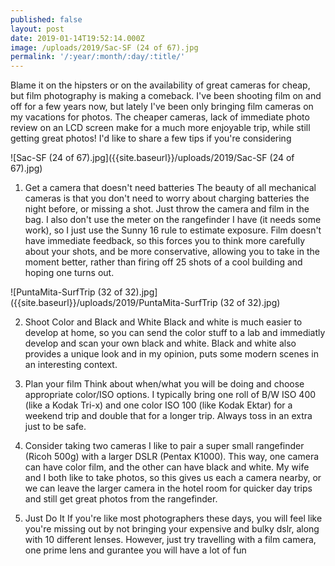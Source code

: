 ```yaml
---
published: false
layout: post
date: 2019-01-14T19:52:14.000Z
image: /uploads/2019/Sac-SF (24 of 67).jpg
permalink: '/:year/:month/:day/:title/'
---
```

Blame it on the hipsters or on the availability of great cameras for cheap, but film photography is making a comeback. I've been shooting film on and off for a few years now, but lately I've been only bringing film cameras on my vacations for photos. The cheaper cameras, lack of immediate photo review on an LCD screen make for a much more enjoyable trip, while still getting great photos! I'd like to share a few tips if you're considering 

![Sac-SF (24 of 67).jpg]({{site.baseurl}}/uploads/2019/Sac-SF (24 of 67).jpg)



1. Get a camera that doesn't need batteries
The beauty of all mechanical cameras is that you don't need to worry about charging batteries the night before, or missing a shot. Just throw the camera and film in the bag. I also don't use the meter on the rangefinder I have (it needs some work), so I just use the Sunny 16 rule to estimate exposure. Film doesn't have immediate feedback, so this forces you to think more carefully about your shots, and be more conservative, allowing you to take in the moment better, rather than firing off 25 shots of a cool building and hoping one turns out.

![PuntaMita-SurfTrip (32 of 32).jpg]({{site.baseurl}}/uploads/2019/PuntaMita-SurfTrip (32 of 32).jpg)



2. Shoot Color and Black and White
Black and white is much easier to develop at home, so you can send the color stuff to a lab and immediatly develop and scan your own black and white. Black and white also provides a unique look and in my opinion, puts some modern scenes in an interesting context.

3. Plan your film
Think about when/what you will be doing and choose appropriate color/ISO options. I typically bring one roll of B/W ISO 400 (like a Kodak Tri-x) and one color ISO 100 (like  Kodak Ektar) for a weekend trip and double that for a longer trip. Always toss in an extra just to be safe.

4. Consider taking two cameras
I like to pair a super small rangefinder (Ricoh 500g) with a larger DSLR (Pentax K1000). This way, one camera can have color film, and the other can have black and white. My wife and I both like to take photos, so this gives us each a camera nearby, or we can leave the larger camera in the hotel room for quicker day trips and still get great photos from the rangefinder.

5. Just Do It
If you're like most photographers these days, you will feel like you're missing out by not bringing your expensive and bulky dslr, along with 10 different lenses. However, just try travelling with a film camera, one prime lens and gurantee you will have a lot of fun 
